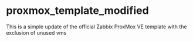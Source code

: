# proxmox_template_modified
This is a simple update of the official Zabbix ProxMox VE template with the exclusion of unused vms
